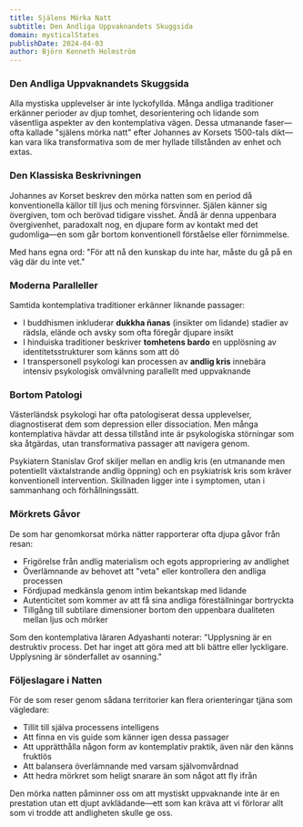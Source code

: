```yaml
---
title: Själens Mörka Natt
subtitle: Den Andliga Uppvaknandets Skuggsida
domain: mysticalStates
publishDate: 2024-04-03
author: Björn Kenneth Holmström
---
```


### Den Andliga Uppvaknandets Skuggsida

Alla mystiska upplevelser är inte lyckofyllda. Många andliga traditioner erkänner perioder av djup tomhet, desorientering och lidande som väsentliga aspekter av den kontemplativa vägen. Dessa utmanande faser—ofta kallade "själens mörka natt" efter Johannes av Korsets 1500-tals dikt—kan vara lika transformativa som de mer hyllade tillstånden av enhet och extas.

### Den Klassiska Beskrivningen

Johannes av Korset beskrev den mörka natten som en period då konventionella källor till ljus och mening försvinner. Själen känner sig övergiven, tom och berövad tidigare visshet. Ändå är denna uppenbara övergivenhet, paradoxalt nog, en djupare form av kontakt med det gudomliga—en som går bortom konventionell förståelse eller förnimmelse.

Med hans egna ord: "För att nå den kunskap du inte har, måste du gå på en väg där du inte vet."

### Moderna Paralleller

Samtida kontemplativa traditioner erkänner liknande passager:

- I buddhismen inkluderar **dukkha ñanas** (insikter om lidande) stadier av rädsla, elände och avsky som ofta föregår djupare insikt
- I hinduiska traditioner beskriver **tomhetens bardo** en upplösning av identitetsstrukturer som känns som att dö
- I transpersonell psykologi kan processen av **andlig kris** innebära intensiv psykologisk omvälvning parallellt med uppvaknande

### Bortom Patologi

Västerländsk psykologi har ofta patologiserat dessa upplevelser, diagnostiserat dem som depression eller dissociation. Men många kontemplativa hävdar att dessa tillstånd inte är psykologiska störningar som ska åtgärdas, utan transformativa passager att navigera genom.

Psykiatern Stanislav Grof skiljer mellan en andlig kris (en utmanande men potentiellt växtalstrande andlig öppning) och en psykiatrisk kris som kräver konventionell intervention. Skillnaden ligger inte i symptomen, utan i sammanhang och förhållningssätt.

### Mörkrets Gåvor

De som har genomkorsat mörka nätter rapporterar ofta djupa gåvor från resan:

- Frigörelse från andlig materialism och egots appropriering av andlighet
- Överlämnande av behovet att "veta" eller kontrollera den andliga processen
- Fördjupad medkänsla genom intim bekantskap med lidande
- Autenticitet som kommer av att få sina andliga föreställningar bortryckta
- Tillgång till subtilare dimensioner bortom den uppenbara dualiteten mellan ljus och mörker

Som den kontemplativa läraren Adyashanti noterar: "Upplysning är en destruktiv process. Det har inget att göra med att bli bättre eller lyckligare. Upplysning är sönderfallet av osanning."

### Följeslagare i Natten

För de som reser genom sådana territorier kan flera orienteringar tjäna som vägledare:

- Tillit till själva processens intelligens
- Att finna en vis guide som känner igen dessa passager
- Att upprätthålla någon form av kontemplativ praktik, även när den känns fruktlös
- Att balansera överlämnande med varsam självomvårdnad
- Att hedra mörkret som heligt snarare än som något att fly ifrån

Den mörka natten påminner oss om att mystiskt uppvaknande inte är en prestation utan ett djupt avklädande—ett som kan kräva att vi förlorar allt som vi trodde att andligheten skulle ge oss.

